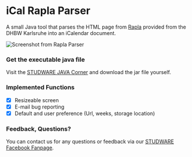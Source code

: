# iCal Rapla Parser

A small Java tool that parses the HTML page from [Rapla](https://rapla.dhbw-karlsruhe.de/) provided from the DHBW Karlsruhe into an iCalendar document.

![Screenshot from Rapla Parser](http://studware.de/wp-content/uploads/iCal_Rapla_Parser.png "Screenshot")

### Get the executable java file
Visit the [STUDWARE JAVA Corner](http://studware.de/java/) and download the jar file yourself.

### Implemented Functions
- [X] Resizeable screen
- [X] E-mail bug reporting
- [X] Default and user preference (Url, weeks, storage location)

### Feedback, Questions?
You can contact us for any questions or feedback via our [STUDWARE Facebook Fanpage](https://www.facebook.com/studware).
